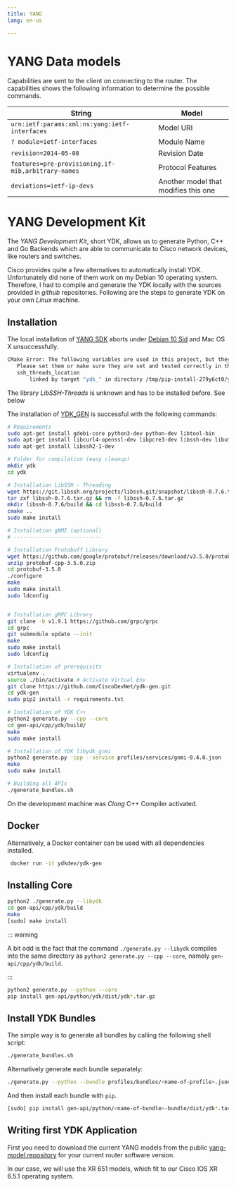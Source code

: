 ```yaml
---
title: YANG
lang: en-us

---
```


# YANG Data models

Capabilities are sent to the client on connecting to the router. The capabilities shows the following information to determine the possible commands.

| String                                             | Model                                |
| -------------------------------------------------- | ------------------------------------ |
| `urn:ietf:params:xml:ns:yang:ietf-interfaces`      | Model URI                            |
| `? module=ietf-interfaces`                         | Module Name                          |
| `revision=2014-05-08`                              | Revision Date                        |
| `features=pre-provisioning,if-mib,arbitrary-names` | Protocol Features                    |
| `deviations=ietf-ip-devs`                          | Another model that modifies this one |

# YANG Development Kit

The *YANG Development Kit*, short YDK, allows us to generate Python, C++ and Go Backends which are able to communicate to Cisco network devices, like routers and switches. 

Cisco provides quite a few alternatives to automatically install YDK. Unfortunately did none of them work on my Debian 10 operating system. Therefore, I had to compile and generate the YDK locally with the sources provided in *github* repositories. Following are the steps to generate YDK on your own *Linux* machine. 

## Installation

The local installation of [YANG SDK](https://yang.io) aborts under [Debian 10 Sid](https://www.debian.org/) and Mac OS X unsuccessfully.

```bash
CMake Error: The following variables are used in this project, but they are set to NOTFOUND. 
   Please set them or make sure they are set and tested correctly in the CMake files: 
   ssh_threads_location 
       linked by target "ydk_" in directory /tmp/pip-install-279y6ct0/ydk 
```

The library *LibSSH-Threads* is unknown and has to be installed before. See below

The installation of [YDK_GEN](https://github.com/CiscoDevNet/ydk-gen/blob/master/README.md#system-requirements) is successful with the following commands:

```bash
# Requirements
sudo apt-get install gdebi-core python3-dev python-dev libtool-bin
sudo apt-get install libcurl4-openssl-dev libpcre3-dev libssh-dev libxml2-dev libxslt1-dev cmake
sudo apt-get install libssh2-1-dev

# Folder for compilation (easy cleanup)
mkdir ydk
cd ydk

# Installation LibSSH - Threading
wget https://git.libssh.org/projects/libssh.git/snapshot/libssh-0.7.6.tar.gz
tar zxf libssh-0.7.6.tar.gz && rm -f libssh-0.7.6.tar.gz
mkdir libssh-0.7.6/build && cd libssh-0.7.6/build
cmake ..
sudo make install

# Installation gNMI (optional)
# ----------------------------

# Installation Protobuff Library
wget https://github.com/google/protobuf/releases/download/v3.5.0/protobuf-cpp-3.5.0.zip
unzip protobuf-cpp-3.5.0.zip
cd protobuf-3.5.0
./configure
make
sudo make install
sudo ldconfig


# Installation gRPC Library
git clone -b v1.9.1 https://github.com/grpc/grpc
cd grpc
git submodule update --init
make
sudo make install
sudo ldconfig

# Installation of prerequisits
virtualenv .
source ./bin/activate # Activate Virtual Env
git clone https://github.com/CiscoDevNet/ydk-gen.git
cd ydk-gen
sudo pip2 install -r requirements.txt

# Installation of YDK C++
python2 generate.py --cpp --core
cd gen-api/cpp/ydk/build/
make
sudo make install

# Installation of YDK libydk_gnmi
python2 generate.py -cpp --service profiles/services/gnmi-0.4.0.json
make
sudo make install

# Building all APIs
./generate_bundles.sh 
```

On the development machine was *Clang* C++ Compiler activated.

## Docker

Alternatively, a Docker container can be used with all dependencies installed.

```bash
 docker run -it ydkdev/ydk-gen
```

## Installing Core

```bash
python2 ./generate.py --libydk
cd gen-api/cpp/ydk/build
make
[sudo] make install
```

::: warning

A bit odd is the fact that the command `./generate.py --libydk` compiles into the same directory as `python2 generate.py --cpp --core`, namely `gen-api/cpp/ydk/build`.

:::

```bash
python2 generate.py --python --core
pip install gen-api/python/ydk/dist/ydk*.tar.gz
```

## Install YDK Bundles

The simple way is to generate all bundles by calling the following shell script:

```bash
./generate_bundles.sh
```

Alternatively generate each bundle separately:

```bash
./generate.py --python --bundle profiles/bundles/<name-of-profile>.json
```

And then install each bundle with `pip`.

```bash
[sudo] pip install gen-api/python/<name-of-bundle>-bundle/dist/ydk*.tar.gz
```

## Writing first YDK Application

First you need to download the current YANG models from the public [yang-model repository](https://github.com/YangModels/yang) for your current router software version.

In our case, we will use the XR 651 models, which fit to our Cisco IOS XR 6.5.1 operating system.

